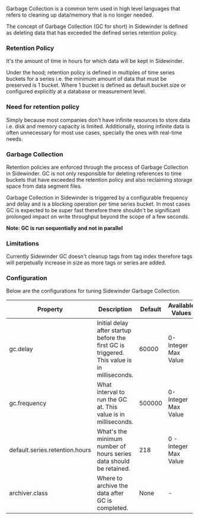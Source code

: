 Garbage Collection is a common term used in high level languages that refers to cleaning up data/memory that is no longer
needed.

The concept of Garbage Collection (GC for short) in Sidewinder is defined as deleting data that has exceeded the
defined series retention policy.

### Retention Policy
It's the amount of time in hours for which data will be kept in Sidewinder.

Under the hood; retention policy is defined in multiples of time series buckets for a series i.e. the minimum amount of
data that must be preserved is 1 bucket. Where 1 bucket is defined as default.bucket.size or configured explicitly at a database
or measurement level.

### Need for retention policy
Simply because most companies don't have infinite resources to store data i.e. disk and memory capacity is limited.
Additionally, storing infinite data is often unnecessary for most use cases, specially the ones with real-time needs.

### Garbage Collection
Retention policies are enforced through the process of Garbage Collection in Sidewinder. GC is not only responsible for deleting
references to time buckets that have exceeded the retention policy and also reclaiming storage space from data segment files.

Garbage Collection in Sidewinder is triggered by a configurable frequency and delay and is a blocking operation per time series bucket.
In most cases GC is expected to be super fast therefore there shouldn't be significant prolonged impact on write throughput beyond the scope of a few seconds.

**Note: GC is run sequentially and not in parallel**

### Limitations
Currently Sidewinder GC doesn't cleanup tags from tag index therefore tags will perpetually increase in size as more tags or series are added.

### Configuration
Below are the configurations for tuning Sidewinder Garbage Collection.

| Property         | Description       | Default          | Available Values  |
|------------------|-------------------|------------------|-------------------|
| gc.delay         |Initial delay after startup before the first GC is triggered. This value is in milliseconds.| 60000 | 0-Integer Max Value |
| gc.frequency     |What interval to run the GC at. This value is in milliseconds.|500000 | 0-Integer Max Value |
| default.series.retention.hours | What's the minimum number of hours series data should be retained.| 218 | 0 - Integer Max Value |
| archiver.class   |Where to archive the data after GC is completed.| None | - |
